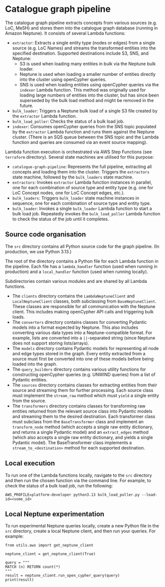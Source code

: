 # Catalogue graph pipeline

The catalogue graph pipeline extracts concepts from various sources (e.g. LoC, MeSH) and stores them into the catalogue
graph database (running in Amazon Neptune). It consists of several Lambda functions:

* `extractor`: Extracts a single entity type (nodes or edges) from a single source (e.g. LoC Names) and streams the
  transformed entities into the specified destination. Supported destinations include S3, SNS, and Neptune:
    * S3 is used when loading many entities in bulk via the Neptune bulk loader.
    * Neptune is used when loading a smaller number of entities directly into the cluster using openCypher queries.
    * SNS is used when loading entities using openCypher queries via the `indexer` Lambda function. This method was
      originally used for loading large numbers of entities into the cluster, but has since been superseded by the bulk
      load method and might be removed in the future.
* `bulk_loader`: Triggers a Neptune bulk load of a single S3 file created by the `extractor` Lambda function.
* `bulk_load_poller`: Checks the status of a bulk load job.
* `indexer`: Consumes openCypher queries from the SNS topic populated by the `extractor` Lambda function and runs them
  against the Neptune cluster. (There is an SQS queue between the SNS topic and the Lambda function and queries are
  consumed via an event source mapping).

Lambda function execution is orchestrated via AWS Step Functions (see `terraform` directory). Several state machines are
utilised for this purpose:

* `catalogue-graph-pipeline`: Represents the full pipeline, extracting all concepts and loading them into the cluster.
  Triggers the `extractors` state machine, followed by the `bulk_loaders` state machine.
* `extractors`: Invokes `extractor` Lambda function instances in parallel, one for each combination of source type and
  entity type (e.g. one for LoC Concept nodes, one for LoC Concept edges, etc.).
* `bulk_loaders`: Triggers `bulk_loader` state machine instances in sequence, one for each combination of source type
  and entity type.
* `bulk_loader`: Invokes a single `bulk_loader` Lambda function to start a bulk load job. Repeatedly invokes
  the `bulk_load_poller` Lambda function to check the status of the job until it completes.

## Source code organisation

The `src` directory contains all Python source code for the graph pipeline. (In production, we use Python 3.13.)

The root of the directory contains a Python file for each Lambda function in the pipeline. Each file has
a `lambda_handler` function (used when running in production) and a `local_handler` function (used when running
locally).

Subdirectories contain various modules and are shared by all Lambda functions.

* The `clients` directory contains the `LambdaNeptuneClient` and `LocalNeptuneClient` classes, both subclassing from
  `BaseNeptuneClient`. These classes are responsible for all communication with the Neptune client. This includes making
  openCypher API calls and triggering bulk loads.
* The `converters` directory contains classes for converting Pydantic models into a format expected by Neptune. This
  also includes converting various data types into a Neptune-compatible format. For example, lists are converted
  into a `||`-separated string (since Neptune does not support storing lists/arrays).
* The `models` directory contains Pydantic models for representing all node and edge types stored in the graph. Every
  entity extracted from a source must first be converted into one of these models before being loaded into the graph.
* The `query_builders` directory contains various utility functions for constructing openCypher queries (e.g. UNWIND
  queries) from a list of Pydantic entities.
* The `sources` directory contains classes for extracting entities from their source and streaming them for further
  processing. Each source class must implement the `stream_raw` method which must `yield` a single entity from the
  source.
* The `transformers` directory contains classes for transforming raw entities returned from the relevant source class
  into Pydantic models and streaming them to the desired destination. Each transformer class must subclass from the
  `BaseTransformer` class and implement an `transform_node` method (which accepts a single raw entity dictionary, and
  returns a single Pydantic model) and an `extract_edges` method (which also accepts a single raw entity dictionary, and
  yields a single Pydantic model). The BaseTransformer class implements a `stream_to_<destination>` method for each
  supported destination.

## Local execution

To run one of the Lambda functions locally, navigate to the `src` directory and then run the chosen function via the
command line. For example, to check the status of a bulk load job, run the following:

```shell
AWS_PROFILE=platform-developer python3.13 bulk_load_poller.py --load-id=<some_id>
```

## Local Neptune experimentation

To run experimental Neptune queries locally, create a new Python file in the `src` directory, create a local Neptune
client, and then run your queries. For example:

```python3
from utils.aws import get_neptune_client

neptune_client = get_neptune_client(True)

query = """
MATCH (n) RETURN count(*)
"""
result = neptune_client.run_open_cypher_query(query)
print(result)
```
